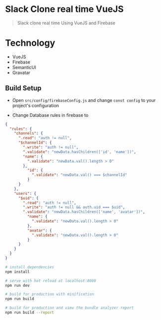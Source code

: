 # Slack Clone real time VueJS

> Slack clone real time Using VueJS and Firebase

# Technology
- VueJS
- Firebase
- SemanticUI
- Gravatar

## Build Setup

- Open `src/config/firebaseConfig.js` and change `const config` to your project's configuration

- Change Database rules in firebase to

```json
{
  "rules": {
    "channels": {
      ".read": "auth != null",
      "$channelId": {
        ".write": "auth != null",
        ".validate": "newData.hasChildren(['id', 'name'])",
        "name": {
          ".validate": "newData.val().length > 0"
        },
          "id": {
            ".validate": "newData.val() === $channelId"
          }
      }
    },
    "users": {
      "$uid": {
        ".read": "auth != null",
        ".write": "auth != null && auth.uid === $uid",
        ".validate": "newData.hasChildren(['name', 'avatar'])",
          "name": {
            ".validate": "newData.val().length > 0"
          },
          "avatar": {
            ".validate": "newData.val().length > 0"
          }
      }
    }
  }
}
```


``` bash
# install dependencies
npm install

# serve with hot reload at localhost:8080
npm run dev

# build for production with minification
npm run build

# build for production and view the bundle analyzer report
npm run build --report
```
